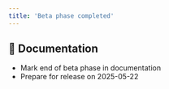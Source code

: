 ```yaml
---
title: 'Beta phase completed'
---
```


<!-- Types of changes are
- :boom: Breaking Change
- :rocket: New Feature or Data
- :bug: Bug Fix
- :running_woman: Performance
- :high_brightness: Cleaning
- :memo: Documentation; follow all commits through [RSS feeds](https://github.com/MeteoSwiss/opendata/commits.atom)
- :robot: Dependencies
- :wrench: Maintenance
- :globe_with_meridians: Translations
-->

## :memo: Documentation

- Mark end of beta phase in documentation
- Prepare for release on 2025-05-22
